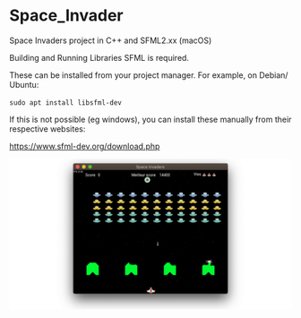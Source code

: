 # Space_Invader
Space Invaders project in C++ and SFML2.xx (macOS)

Building and Running
Libraries
SFML is required.

These can be installed from your project manager. For example, on Debian/ Ubuntu:

`sudo apt install libsfml-dev`

If this is not possible (eg windows), you can install these manually from their respective websites:

https://www.sfml-dev.org/download.php

![Space Invaders](Banner.png)
